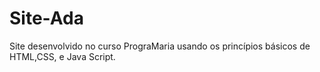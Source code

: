 # Site-Ada
Site desenvolvido no curso PrograMaria usando os princípios básicos de HTML,CSS, e Java Script.  
